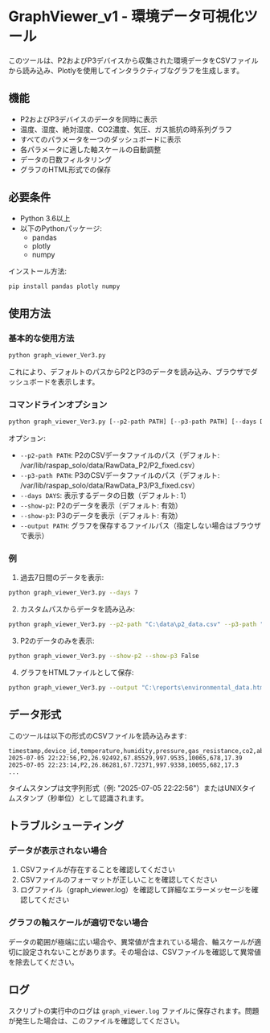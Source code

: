 # GraphViewer_v1 - 環境データ可視化ツール

このツールは、P2およびP3デバイスから収集された環境データをCSVファイルから読み込み、Plotlyを使用してインタラクティブなグラフを生成します。

## 機能

- P2およびP3デバイスのデータを同時に表示
- 温度、湿度、絶対湿度、CO2濃度、気圧、ガス抵抗の時系列グラフ
- すべてのパラメータを一つのダッシュボードに表示
- 各パラメータに適した軸スケールの自動調整
- データの日数フィルタリング
- グラフのHTML形式での保存

## 必要条件

- Python 3.6以上
- 以下のPythonパッケージ:
  - pandas
  - plotly
  - numpy

インストール方法:

```bash
pip install pandas plotly numpy
```

## 使用方法

### 基本的な使用方法

```bash
python graph_viewer_Ver3.py
```

これにより、デフォルトのパスからP2とP3のデータを読み込み、ブラウザでダッシュボードを表示します。

### コマンドラインオプション

```bash
python graph_viewer_Ver3.py [--p2-path PATH] [--p3-path PATH] [--days DAYS] [--output PATH]
```

オプション:
- `--p2-path PATH`: P2のCSVデータファイルのパス（デフォルト: /var/lib/raspap_solo/data/RawData_P2/P2_fixed.csv）
- `--p3-path PATH`: P3のCSVデータファイルのパス（デフォルト: /var/lib/raspap_solo/data/RawData_P3/P3_fixed.csv）
- `--days DAYS`: 表示するデータの日数（デフォルト: 1）
- `--show-p2`: P2のデータを表示（デフォルト: 有効）
- `--show-p3`: P3のデータを表示（デフォルト: 有効）
- `--output PATH`: グラフを保存するファイルパス（指定しない場合はブラウザで表示）

### 例

1. 過去7日間のデータを表示:

```bash
python graph_viewer_Ver3.py --days 7
```

2. カスタムパスからデータを読み込み:

```bash
python graph_viewer_Ver3.py --p2-path "C:\data\p2_data.csv" --p3-path "C:\data\p3_data.csv"
```

3. P2のデータのみを表示:

```bash
python graph_viewer_Ver3.py --show-p2 --show-p3 False
```

4. グラフをHTMLファイルとして保存:

```bash
python graph_viewer_Ver3.py --output "C:\reports\environmental_data.html"
```

## データ形式

このツールは以下の形式のCSVファイルを読み込みます:

```
timestamp,device_id,temperature,humidity,pressure,gas_resistance,co2,absolute_humidity
2025-07-05 22:22:56,P2,26.92492,67.85529,997.9535,10065,678,17.39
2025-07-05 22:23:14,P2,26.86281,67.72371,997.9338,10055,682,17.3
...
```

タイムスタンプは文字列形式（例: "2025-07-05 22:22:56"）またはUNIXタイムスタンプ（秒単位）として認識されます。

## トラブルシューティング

### データが表示されない場合

1. CSVファイルが存在することを確認してください
2. CSVファイルのフォーマットが正しいことを確認してください
3. ログファイル（graph_viewer.log）を確認して詳細なエラーメッセージを確認してください

### グラフの軸スケールが適切でない場合

データの範囲が極端に広い場合や、異常値が含まれている場合、軸スケールが適切に設定されないことがあります。その場合は、CSVファイルを確認して異常値を除去してください。

## ログ

スクリプトの実行中のログは `graph_viewer.log` ファイルに保存されます。問題が発生した場合は、このファイルを確認してください。